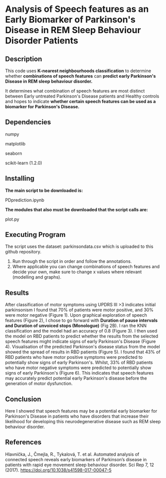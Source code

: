 # Analysis of Speech features as an Early Biomarker of Parkinson's Disease in REM Sleep Behaviour Disorder Patients

## Description
This code uses **K-nearest neighbourhoods classification** to determine whether **combinations of speech features** can **predict early Parkinson's Disease in REM sleep behaviour disorder.**

It determines what combination of speech features are most distinct between Early untreated Parkinson's Disease patients and Healthy controls and hopes to indicate **whether certain speech features can be used as a biomarker for Parkinson's Disease.**

## Dependencies
numpy

matplotlib

seaborn

scikit-learn (1.2.0)

## Installing 

**The main script to be downloaded is:**

PDprediction.ipynb

**The modules that also must be downloaded that the script calls are:**

plot.py

## Executing Program

The script uses the dataset: parkinsondata.csv which is uploaded to this github repository.

1. Run through the script in order and follow the annotations.
2. Where applicable you can change combinations of speech features and decide your own, make sure to change x values where relevant (modelling and graphs).


## Results
After classification of motor symptoms using UPDRS III >3 indicates initial parkinsonism I found that 70% of patients were motor positive, and 30% were motor negative (Figure 1). Upon graphical exploration of speech features (Figure 2), I chose to go forward with **Duration  of  pause  intervals and Duration  of  unvoiced  stops (Monologue)** (Fig 2B). I ran the KNN classification and the model had an accuracy of 0.8 (Figure 3). I then used the model on RBD patients to predict whether the results from the selected speech features might indicate signs of early Parkinson's Disease (Figure 4). Visualisation of the predicted Parkinson's disease status from the model showed the spread of results in RBD patients (Figure 5). I found that 43% of RBD patients who have motor positive symptoms were predicted to potentially show signs of early Parkinson's. Whilst, 33%  of RBD patients who have motor negative symptoms were predicted to potentially show signs of early Parkinson's (Figure 6). 
This indicates that speech features may accurately predict potential early Parkinson's disease before the generation of motor dysfunction. 

## Conclusion 
Here I showed that speech features may be a potential early biomarker for Parkinson's Disease in patients who have disorders that increase their likelihood for developing this neurodegenerative disease such as REM sleep behaviour disorder.

## References 
Hlavnička, J., Čmejla, R., Tykalová, T. et al. Automated analysis of connected speech reveals early biomarkers of Parkinson’s disease in patients with rapid eye movement sleep behaviour disorder. Sci Rep 7, 12 (2017). https://doi.org/10.1038/s41598-017-00047-5



